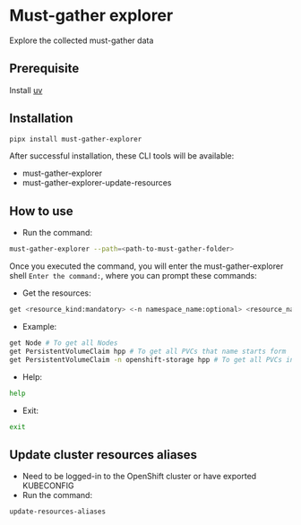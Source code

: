 # Must-gather explorer

Explore the collected must-gather data

## Prerequisite

Install [uv](https://github.com/astral-sh/uv)

## Installation

```bash
pipx install must-gather-explorer
```

After successful installation, these CLI tools will be available:

- must-gather-explorer
- must-gather-explorer-update-resources

## How to use

- Run the command:

```bash
must-gather-explorer --path=<path-to-must-gather-folder>
```

Once you executed the command, you will enter the must-gather-explorer shell `Enter the command:`, where you can prompt these commands:

- Get the resources:

```bash
get <resource_kind:mandatory> <-n namespace_name:optional> <resource_name_starts_with:optional>
```

- Example:

```bash
get Node # To get all Nodes
get PersistentVolumeClaim hpp # To get all PVCs that name starts form 'hpp'
get PersistentVolumeClaim -n openshift-storage hpp # To get all PVCs in 'openshift-storage' namespace that name starts form 'hpp'
```

- Help:

```bash
help
```

- Exit:

```bash
exit
```

## Update cluster resources aliases

- Need to be logged-in to the OpenShift cluster or have exported KUBECONFIG
- Run the command:

```bash
update-resources-aliases
```
